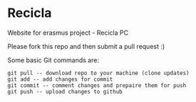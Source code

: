 # Recicla
Website for erasmus project - Recicla PC

Please fork this repo and then submit a pull request :)

Some basic Git commands are:
```
git pull -- download repo to your machine (clone updates)
git add -- add changes for commit
git commit -- comment changes and prepaire them for push
git push -- upload changes to github